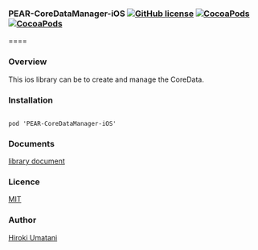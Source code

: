 ### PEAR-CoreDataManager-iOS [![GitHub license](https://img.shields.io/badge/LICENSE-MIT%20LICENSE-blue.svg)](https://github.com/HirokiUmatani/PEAR-CoreDataManager-iOS/LICENSE) [![CocoaPods](https://img.shields.io/badge/platform-ios-lightgrey.svg)](https://cocoapods.org/pods/PEAR-CoreDataManager-iOS) [![CocoaPods](https://img.shields.io/cocoapods/v/PEAR-CoreDataManager-iOS.svg)](https://cocoapods.org/pods/PEAR-CoreDataManager-iOS)  

====
### Overview
This ios library can be to create and manage the CoreData.

### Installation
<code>
pod 'PEAR-CoreDataManager-iOS'
</code>

### Documents
[library document](http://cocoadocs.org/docsets/PEAR-CoreDataManager-iOS)

### Licence
[MIT](https://github.com/HirokiUmatani/PEAR-CoreDataManager-iOS/blob/master/LICENSE)

### Author
[Hiroki Umatani](https://github.com/HirokiUmatani)
